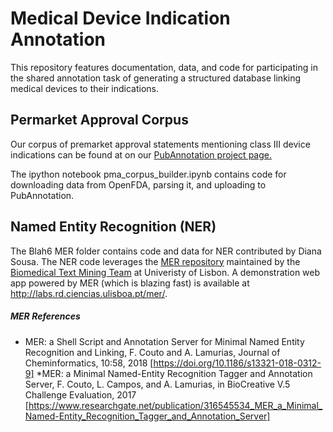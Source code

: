 # Medical Device Indication Annotation

This repository features documentation, data, and code for participating in the shared annotation task of generating a structured database linking medical devices to their indications.

## Permarket Approval Corpus

Our corpus of premarket approval statements mentioning class III device indications can be found at on our [PubAnnotation project page.](http://pubannotation.org/projects/blah6_medical_device)

The ipython notebook pma_corpus_builder.ipynb contains code for downloading data from OpenFDA, parsing it, and uploading to PubAnnotation.

## Named Entity Recognition (NER)

The Blah6 MER folder contains code and data for NER contributed by Diana Sousa.  The NER code leverages the [MER repository](https://github.com/lasigeBioTM/MER) maintained by the [Biomedical Text Mining Team](http://dest.rd.ciencias.ulisboa.pt/) at Univeristy of Lisbon.  A demonstration web app powered by MER (which is blazing fast) is available at http://labs.rd.ciencias.ulisboa.pt/mer/.

##### MER References
* MER: a Shell Script and Annotation Server for Minimal Named Entity Recognition and Linking, F. Couto and A. Lamurias, Journal of Cheminformatics, 10:58, 2018 [https://doi.org/10.1186/s13321-018-0312-9]
 *MER: a Minimal Named-Entity Recognition Tagger and Annotation Server, F. Couto, L. Campos, and A. Lamurias, in BioCreative V.5 Challenge Evaluation, 2017 [https://www.researchgate.net/publication/316545534_MER_a_Minimal_Named-Entity_Recognition_Tagger_and_Annotation_Server]
